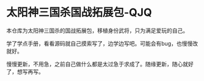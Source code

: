 # 太阳神三国杀国战拓展包-QJQ

本仓库为太阳神三国杀的国战拓展包，移植身份武将，只为满足爱玩的自己。

学了学点手册，看看源码就自己摸索写了，边学边写吧。可能会有bug，也慢慢改就好。

慢慢更新，不用急，之前自己做什么都是太过急于求成了。随缘更新，随心就好了，想写再写。
